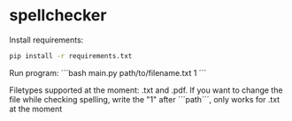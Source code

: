 # spellchecker

Install requirements:
```bash
pip install -r requirements.txt
```

Run program:
´´´bash
main.py path/to/filename.txt 1
´´´

Filetypes supported at the moment: .txt and .pdf. 
If you want to change the file while checking spelling, write the "1" after ´´´path´´´, only works for .txt at the moment

